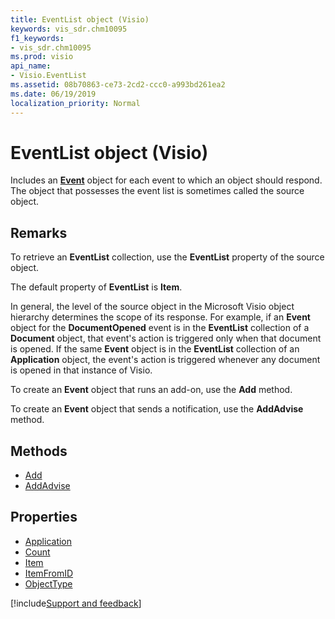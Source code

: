 ```yaml
---
title: EventList object (Visio)
keywords: vis_sdr.chm10095
f1_keywords:
- vis_sdr.chm10095
ms.prod: visio
api_name:
- Visio.EventList
ms.assetid: 08b70863-ce73-2cd2-ccc0-a993bd261ea2
ms.date: 06/19/2019
localization_priority: Normal
---
```



# EventList object (Visio)

Includes an **[Event](Visio.Event.md)** object for each event to which an object should respond. The object that possesses the event list is sometimes called the source object.


## Remarks

To retrieve an **EventList** collection, use the **EventList** property of the source object.

The default property of **EventList** is **Item**.

In general, the level of the source object in the Microsoft Visio object hierarchy determines the scope of its response. For example, if an **Event** object for the **DocumentOpened** event is in the **EventList** collection of a **Document** object, that event's action is triggered only when that document is opened. If the same **Event** object is in the **EventList** collection of an **Application** object, the event's action is triggered whenever any document is opened in that instance of Visio.

To create an **Event** object that runs an add-on, use the **Add** method.

To create an **Event** object that sends a notification, use the **AddAdvise** method.

## Methods

-  [Add](Visio.EventList.Add.md)
-  [AddAdvise](Visio.EventList.AddAdvise.md)

## Properties

-  [Application](Visio.EventList.Application.md)
-  [Count](Visio.EventList.Count.md)
-  [Item](Visio.EventList.Item.md)
-  [ItemFromID](Visio.EventList.ItemFromID.md)
-  [ObjectType](Visio.EventList.ObjectType.md)


[!include[Support and feedback](~/includes/feedback-boilerplate.md)]